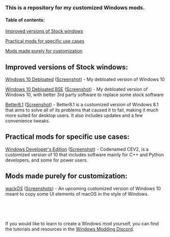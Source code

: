 ### This is a repository for my customized Windows mods.

#### Table of contents:

[Improved versions of Stock windows](#improvedstock)

[Practical mods for specific use cases](#practicalmods)

[Mods made purely for customization](#novelties)

<a name="improvedstock" />

## Improved versions of Stock windows:

  [Windows 10 Debloated](https://github.com/IveMalfunctioned/Win10Debloated) ([Screenshot](https://github.com/IveMalfunctioned/Win10Debloated#Screenshot)) - My debloated version of Windows 10
  
  [Windows 10 Debloated BSE](https://github.com/IveMalfunctioned/Win10DebloatedBSE) ([Screenshot](https://github.com/IveMalfunctioned/Win10DebloatedBSE#Screenshot)) - My debloated version of Windows 10, with better 3rd party software to replace some stock software
  
  [Better8.1](https://github.com/IveMalfunctioned/Better8.1) ([Screenshot](https://github.com/IveMalfunctioned/Better8.1#Screenshot)) - Better8.1 is a customized version of Windows 8.1 that aims to solve all of its problems that caused it to fail, making it much more suited for desktop users. It also includes updates and a few convenience tweaks.
  
<a name="practicalmods" />  
  
## Practical mods for specific use cases:

  [Windows Developer's Edition](https://github.com/IveMalfunctioned/CEV2) ([Screenshot](https://github.com/IveMalfunctioned/CEV2#Screenshot)) - Codenamed CEV2, is a customized version of 10 that includes software mainly for C++ and Python developers, and some for power users.
  
<a name="novelties" />  
  
## Mods made purely for customization:

  [wackOS](https://github.com/IveMalfunctioned/wackOS) ([Screenshots](https://github.com/IveMalfunctioned/wackOS#Screenshots)) - An upcoming customized version of Windows 10 meant to copy some UI elements of macOS in the style of Windows.

⁯

⁯

If you would like to learn to create a Windows mod yourself, you can find the tutorials and resources in the [Windows Modding Discord](https://discord.gg/hzScjC9re6).

